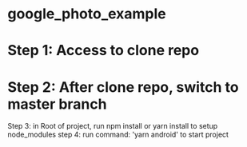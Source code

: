 # google_photo_example
# Step 1: Access to clone repo
# Step 2: After clone repo, switch to master branch 
Step 3: in Root of project, run npm install or yarn install to setup node_modules
step 4: run command: 'yarn android' to start project
